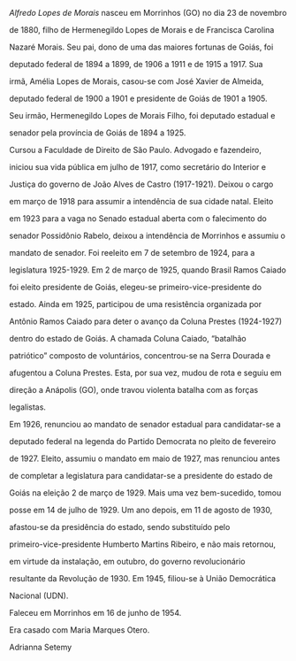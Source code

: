 

*Alfredo Lopes de Morais* nasceu em Morrinhos (GO) no dia 23 de novembro

de 1880, filho de Hermenegildo Lopes de Morais e de Francisca Carolina

Nazaré Morais. Seu pai, dono de uma das maiores fortunas de Goiás, foi

deputado federal de 1894 a 1899, de 1906 a 1911 e de 1915 a 1917. Sua

irmã, Amélia Lopes de Morais, casou-se com José Xavier de Almeida,

deputado federal de 1900 a 1901 e presidente de Goiás de 1901 a 1905.

Seu irmão, Hermenegildo Lopes de Morais Filho, foi deputado estadual e

senador pela província de Goiás de 1894 a 1925.



Cursou a Faculdade de Direito de São Paulo. Advogado e fazendeiro,

iniciou sua vida pública em julho de 1917, como secretário do Interior e

Justiça do governo de João Alves de Castro (1917-1921). Deixou o cargo

em março de 1918 para assumir a intendência de sua cidade natal. Eleito

em 1923 para a vaga no Senado estadual aberta com o falecimento do

senador Possidônio Rabelo, deixou a intendência de Morrinhos e assumiu o

mandato de senador. Foi reeleito em 7 de setembro de 1924, para a

legislatura 1925-1929. Em 2 de março de 1925, quando Brasil Ramos Caiado

foi eleito presidente de Goiás, elegeu-se primeiro-vice-presidente do

estado. Ainda em 1925, participou de uma resistência organizada por

Antônio Ramos Caiado para deter o avanço da Coluna Prestes (1924-1927)

dentro do estado de Goiás. A chamada Coluna Caiado, “batalhão

patriótico” composto de voluntários, concentrou-se na Serra Dourada e

afugentou a Coluna Prestes. Esta, por sua vez, mudou de rota e seguiu em

direção a Anápolis (GO), onde travou violenta batalha com as forças

legalistas.



Em 1926, renunciou ao mandato de senador estadual para candidatar-se a

deputado federal na legenda do Partido Democrata no pleito de fevereiro

de 1927. Eleito, assumiu o mandato em maio de 1927, mas renunciou antes

de completar a legislatura para candidatar-se a presidente do estado de

Goiás na eleição 2 de março de 1929. Mais uma vez bem-sucedido, tomou

posse em 14 de julho de 1929. Um ano depois, em 11 de agosto de 1930,

afastou-se da presidência do estado, sendo substituído pelo

primeiro-vice-presidente Humberto Martins Ribeiro, e não mais retornou,

em virtude da instalação, em outubro, do governo revolucionário

resultante da Revolução de 1930. Em 1945, filiou-se à União Democrática

Nacional (UDN).



Faleceu em Morrinhos em 16 de junho de 1954.



Era casado com Maria Marques Otero.



Adrianna Setemy



